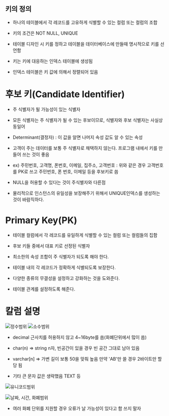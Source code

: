 ## 키의 정의

 - 하나의 테이블에서 각 레코드를 고유하게 식별할 수 있는 컬럼 또는 컬럼의 조합

 - 키의 조건은 NOT NULL, UNIQUE
 
 - 테이블 디자인 시 키를 정하고 테이블을 데이터베이스에 만들때 명시적으로 키를 선언함
 
 - 키는 키에 대응하는 인덱스 테이블에 생성됨
 
  - 인덱스 테이블은 키 값에 의해서 정렬되어 있음
 
 # 후보 키(Candidate Identifier)
 
 - 주 식별자가 될 가능성이 있는 식별자
 
 - 모든 식별자는 주 식별자가 될 수 있는 후보이므로, 식별자와 후보 식별자는 사실상 동일어
 
 - Determinant(결정자) : 이 값을 알면 나머지 속성 값도 알 수 있는 속성
 
 - 고객이 주는 데이터를 보통 주 식별자로 채택하지 않는다. 프로그램 내에서 키를 만들어 쓰는 것이 좋음 
 
 - ex) 주민번호, 고객명, 폰번호, 이메일, 집주소, 고객번호 : 위와 같은 경우 고객번호를 PK로 쓰고 주민번호, 폰 번호, 이메일 등을 후보키로 씀
 
 - NULL을 허용할 수 있다는 것이 주식별자와 다른점
 
 - 물리적으로 인스턴스의 유일성을 보장해주기 위해서 UNIQUE인덱스를 생성하는 것이 바람직하다.

# Primary Key(PK)

- 테이블 컬럼에서 각 레코드를 유일하게 식별할 수 있는 컬럼 또는 컬럼들의 집함

- 후보 키들 중에서 대표 키로 선정된 식별자
 
 - 최소한의 속성 조합이 주 식별자가 되도록 해야 한다.
 
 - 테이블 내의 각 레코드가 정확하게 식별되도록 보장한다.

 - 다양한 종류의 무결성을 설정하고 강화하는 것을 도와준다.

 - 테이블 관계를 설정하도록 해준다.
 
 # 칼럼 설명
 ![정수범위](https://slid-capture.s3.ap-northeast-2.amazonaws.com/public/capture_images/8488596ab1ea490ea5769a50acf8b9e9/670b4f45-578c-49f2-8931-eb041a69100a.png)
 ![소수범위](https://slid-capture.s3.ap-northeast-2.amazonaws.com/public/capture_images/8488596ab1ea490ea5769a50acf8b9e9/7025193b-2ded-4a3f-99c4-4fff1c64cf3c.png)
  
  - decimal 근사치를 허용하지 않고 4~16byte를 씀(화폐단위에서 많이 씀)
  
  - char(n) => string n자, 빈공간이 있을 경우 빈 공간 그대로 남아 있음
  
  - varchar[n] => 가변 길이 보통 50을 맞춰 높음 만약 'AB'만 쓸 경우 2바이트만 할당 됨
  
  - 기타 큰 문자 값은 생략했음 TEXT 등
   
  ![유니코드범위](https://slid-capture.s3.ap-northeast-2.amazonaws.com/public/capture_images/8488596ab1ea490ea5769a50acf8b9e9/632172ca-7822-4bc2-af4e-c9f98032f56e.png)
  
  ![날짜, 시간, 화폐범위](https://slid-capture.s3.ap-northeast-2.amazonaws.com/public/capture_images/8488596ab1ea490ea5769a50acf8b9e9/e3712dc9-e085-44ec-8e23-ebeaf2abdbf9.png)
  
  - 여러 화폐 단위를 지원할 경우 오류가 날 가능성이 있다고 함 쓰지 말자 
